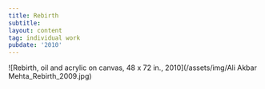 ```yaml
---
title: Rebirth
subtitle:
layout: content
tag: individual work
pubdate: '2010'
---
```

![Rebirth, oil and acrylic on canvas, 48 x 72 in., 2010](/assets/img/Ali Akbar Mehta_Rebirth_2009.jpg)

